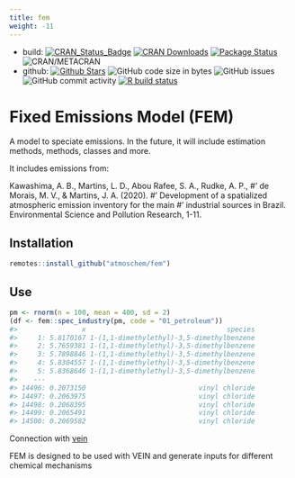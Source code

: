 ```yaml
---
title: fem
weight: -11
---
```



<!-- <img src="man/figures/logo.png" align="right" alt="" width="220" /> -->

-   build:
    [![CRAN\_Status\_Badge](http://www.r-pkg.org/badges/version/fem)](http://cran.r-project.org/web/packages/fem)
    [![CRAN
    Downloads](http://cranlogs.r-pkg.org/badges/grand-total/fem?color=orange)](http://cran.r-project.org/package=fem)
    [![Package
    Status](https://img.shields.io/badge/lifecycle-maturing-blue.svg)](https://www.tidyverse.org/lifecycle/#maturing)
    ![CRAN/METACRAN](https://img.shields.io/fem/l/fem?style=plastic)
-   github: [![Github
    Stars](https://img.shields.io/github/stars/atmoschem/fem.svg?style=social&label=Github)](https://github.com/atmoschem/fem)
    ![GitHub code size in
    bytes](https://img.shields.io/github/languages/code-size/atmoschem/fem)
    ![GitHub issues](https://img.shields.io/github/issues/atmoschem/fem)
    <!-- ![Liberapay giving](https://img.shields.io/liberapay/gives/sergio.ibarra) -->
    ![GitHub commit
    activity](https://img.shields.io/github/commit-activity/y/ibarraespinosa/fem)
    [![R build
    status](https://github.com/atmoschem/fem/workflows/R-CMD-check/badge.svg)](https://github.com/atmoschem/fem/actions)

<!-- ![](https://github.com/atmoschem/fem/raw/master/all_comp.gif) -->

# Fixed Emissions Model (FEM)

A model to speciate emissions. In the future, it will include estimation
methods, methods, classes and more.

It includes emissions from:

Kawashima, A. B., Martins, L. D., Abou Rafee, S. A., Rudke, A. P., \#’
de Morais, M. V., & Martins, J. A. (2020). \#’ Development of a
spatialized atmospheric emission inventory for the main \#’ industrial
sources in Brazil. Environmental Science and Pollution Research, 1-11.

## Installation

``` r
remotes::install_github("atmoschem/fem")
```

## Use

``` r
pm <- rnorm(n = 100, mean = 400, sd = 2)
(df <- fem::spec_industry(pm, code = "01_petroleum"))
#>                x                                   species
#>     1: 5.8170167 1-(1,1-dimethylethyl)-3,5-dimethylbenzene
#>     2: 5.7659381 1-(1,1-dimethylethyl)-3,5-dimethylbenzene
#>     3: 5.7898846 1-(1,1-dimethylethyl)-3,5-dimethylbenzene
#>     4: 5.8304557 1-(1,1-dimethylethyl)-3,5-dimethylbenzene
#>     5: 5.8368646 1-(1,1-dimethylethyl)-3,5-dimethylbenzene
#>    ---                                                    
#> 14496: 0.2073150                            vinyl chloride
#> 14497: 0.2063975                            vinyl chloride
#> 14498: 0.2068395                            vinyl chloride
#> 14499: 0.2065491                            vinyl chloride
#> 14500: 0.2069582                            vinyl chloride
```

Connection with [vein](https://github.com/atmoschem/vein)

FEM is designed to be used with VEIN and generate inputs for different
chemical mechanisms


